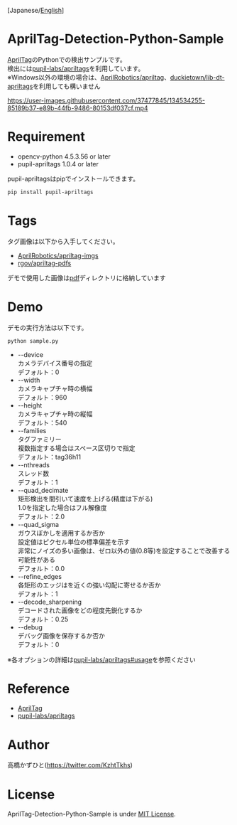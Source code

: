 [Japanese/[English](https://github.com/Kazuhito00/AprilTag-Detection-Python-Sample//blob/main/README_EN.md)]

# AprilTag-Detection-Python-Sample
[AprilTag](https://april.eecs.umich.edu/software/apriltag)のPythonでの検出サンプルです。<br>
検出には[pupil-labs/apriltags](https://github.com/pupil-labs/apriltags)を利用しています。<br>
※Windows以外の環境の場合は、[AprilRobotics/apriltag](https://github.com/AprilRobotics/apriltag)、[duckietown/lib-dt-apriltags](https://github.com/duckietown/lib-dt-apriltags)を利用しても構いません

https://user-images.githubusercontent.com/37477845/134534255-85189b37-e89b-44fb-9486-80153df037cf.mp4

# Requirement 
* opencv-python 4.5.3.56 or later
* pupil-apriltags 1.0.4 or later

pupil-apriltagsはpipでインストールできます。
```bash
pip install pupil-apriltags
```

# Tags
タグ画像は以下から入手してください。
* [AprilRobotics/apriltag-imgs](https://github.com/AprilRobotics/apriltag-imgs)
* [rgov/apriltag-pdfs](https://github.com/rgov/apriltag-pdfs)

デモで使用した画像は[pdf](https://github.com/Kazuhito00/AprilTag-Detection-Sample/tree/main/pdf)ディレクトリに格納しています

# Demo
デモの実行方法は以下です。
```bash
python sample.py
```
* --device<br>
カメラデバイス番号の指定<br>
デフォルト：0
* --width<br>
カメラキャプチャ時の横幅<br>
デフォルト：960
* --height<br>
カメラキャプチャ時の縦幅<br>
デフォルト：540
* --families<br>
タグファミリー<br>
複数指定する場合はスペース区切りで指定<br>
デフォルト：tag36h11
* --nthreads<br>
スレッド数<br>
デフォルト：1
* --quad_decimate<br>
矩形検出を間引いて速度を上げる(精度は下がる)<br>
1.0を指定した場合はフル解像度<br>
デフォルト：2.0
* --quad_sigma<br>
ガウスぼかしを適用するか否か<br>
設定値はピクセル単位の標準偏差を示す<br>
非常にノイズの多い画像は、ゼロ以外の値(0.8等)を設定することで改善する可能性がある<br>
デフォルト：0.0
* --refine_edges<br>
各矩形のエッジはを近くの強い勾配に寄せるか否か<br>
デフォルト：1
* --decode_sharpening<br>
デコードされた画像をどの程度先鋭化するか<br>
デフォルト：0.25
* --debug<br>
デバッグ画像を保存するか否か<br>
デフォルト：0

※各オプションの詳細は[pupil-labs/apriltags#usage](https://github.com/pupil-labs/apriltags#usage)を参照ください

# Reference
* [AprilTag](https://april.eecs.umich.edu/software/apriltag)
* [pupil-labs/apriltags](https://github.com/pupil-labs/apriltags)

# Author
高橋かずひと(https://twitter.com/KzhtTkhs)
 
# License 
AprilTag-Detection-Python-Sample is under [MIT License](LICENSE).
